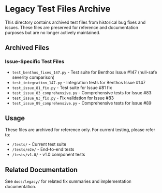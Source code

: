 # Legacy Test Files Archive

This directory contains archived test files from historical bug fixes and issues. These files are preserved for reference and documentation purposes but are no longer actively maintained.

## Archived Files

### Issue-Specific Test Files
- `test_benthos_fixes_147.py` - Test suite for Benthos Issue #147 (null-safe severity comparison)
- `test_integration_147.py` - Integration tests for Benthos Issue #147
- `test_issue_81_fix.py` - Test suite for Issue #81 fix
- `test_issue_83_comprehensive.py` - Comprehensive tests for Issue #83
- `test_issue_83_fix.py` - Fix validation for Issue #83
- `test_issue_89_comprehensive.py` - Comprehensive tests for Issue #89

## Usage

These files are archived for reference only. For current testing, please refer to:
- `/tests/` - Current test suite
- `/tests/e2e/` - End-to-end tests
- `/tests/v1.0/` - v1.0 component tests

## Related Documentation

See `docs/legacy/` for related fix summaries and implementation documentation.
